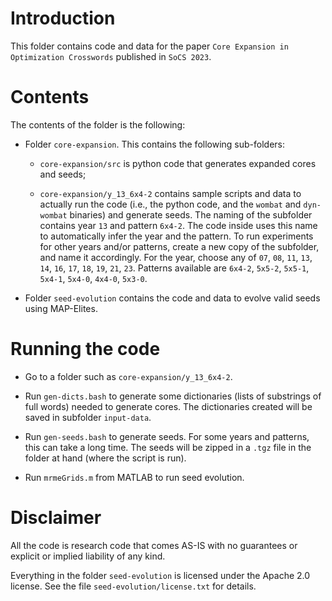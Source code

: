 # Introduction

This folder contains code and data for the paper ``Core Expansion in Optimization Crosswords`` published in ``SoCS 2023``.

# Contents

The contents of the folder is the following:

- Folder `core-expansion`. This contains the following sub-folders:

  - `core-expansion/src` is python code that generates expanded cores and seeds;

  - `core-expansion/y_13_6x4-2` contains sample scripts and data to actually run the code (i.e., the python code, and the `wombat` and `dyn-wombat` binaries) and generate seeds. The naming of the subfolder contains year `13` and pattern `6x4-2`. The code inside uses this name to automatically infer the year and the pattern. To run experiments for other years and/or patterns, create a new copy of the subfolder, and name it accordingly. For the year, choose any of `07`, `08`, `11`, `13`, `14`, `16`, `17`, `18`, `19`, `21`, `23`. Patterns available are `6x4-2`, `5x5-2`, `5x5-1`, `5x4-1`, `5x4-0`, `4x4-0`, `5x3-0`.

- Folder `seed-evolution` contains the code and data to evolve valid seeds using MAP-Elites.

# Running the code

- Go to a folder such as `core-expansion/y_13_6x4-2`. 

- Run `gen-dicts.bash` to generate some dictionaries (lists of substrings of full words) needed to generate cores. The dictionaries created will be saved in subfolder `input-data`.

- Run `gen-seeds.bash` to generate seeds. For some years and patterns, this can take a long time. The seeds will be zipped in a `.tgz` file in the folder at hand (where the script is run).

- Run `mrmeGrids.m` from MATLAB to run seed evolution.

# Disclaimer

All the code is research code that comes AS-IS with no guarantees or explicit or implied liability of any kind.

Everything in the folder `seed-evolution` is licensed under the Apache 2.0 license. See the file `seed-evolution/license.txt` for details.
